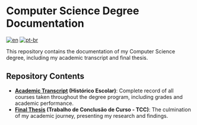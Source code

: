 # Computer Science Degree Documentation
[![en](https://img.shields.io/badge/lang-en-red.svg)](README.md)
[![pt-br](https://img.shields.io/badge/lang-pt--br-green.svg)](README.pt-br.md)

This repository contains the documentation of my Computer Science degree, including my academic transcript and final thesis.

## Repository Contents

- **[Academic Transcript](https://github.com/GabrielaSchmitt/ComputerScienceDegree/blob/main/Historico_Escolar.pdf) (Histórico Escolar)**: Complete record of all courses taken throughout the degree program, including grades and academic performance.
- **[Final Thesis](https://github.com/GabrielaSchmitt/ComputerScienceDegree/blob/main/MecanIA.pdf) (Trabalho de Conclusão de Curso - TCC)**: The culmination of my academic journey, presenting my research and findings.
